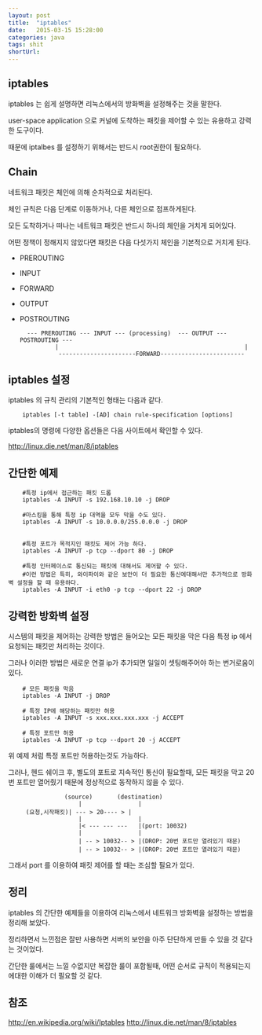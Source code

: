 ```yaml
---
layout: post
title:  "iptables"
date:   2015-03-15 15:28:00
categories: java
tags: shit
shortUrl: 
---
```


iptables
---------------- 

iptables 는 쉽게 설명하면 리눅스에서의 방화벽을 설정해주는 것을 말한다.

user-space application 으로 커널에 도착하는 패킷을 제어할 수 있는 유용하고 강력한 도구이다.

때문에 iptalbes 를 설정하기 위해서는 반드시 root권한이 필요하다.



Chain
---------------- 

네트워크 패킷은 체인에 의해 순차적으로 처리된다.

체인 규칙은 다음 단계로 이동하거나, 다른 체인으로 점프하게된다.

모든 도착하거나 떠나는 네트워크 패킷은 반드시 하나의 체인을 거치게 되어있다.

어떤 정책이 정해지지 않았다면 패킷은 다음 다섯가지 체인을 기본적으로 거치게 된다.


* PREROUTING
* INPUT
* FORWARD
* OUTPUT
* POSTROUTING 


		--- PREROUTING --- INPUT --- (processing)  --- OUTPUT --- POSTROUTING ---
		        |                                                     |
		         ----------------------FORWARD------------------------



iptables 설정
---------------- 

iptables 의 규칙 관리의 기본적인 형태는 다음과 같다.



		iptables [-t table] -[AD] chain rule-specification [options]
		

iptables의 명령에 다양한 옵션들은 다음 사이트에서 확인할 수 있다.

<http://linux.die.net/man/8/iptables>


간단한 예제
---------------- 

		#특정 ip에서 접근하는 패킷 드롭
		iptables -A INPUT -s 192.168.10.10 -j DROP 
		
		#마스킹을 통해 특정 ip 대역을 모두 막을 수도 있다.
		iptables -A INPUT -s 10.0.0.0/255.0.0.0 -j DROP 

		
		#특정 포트가 목적지인 패킷도 제어 가능 하다.
		iptables -A INPUT -p tcp --dport 80 -j DROP

		#특정 인터페이스로 통신되는 패킷에 대해서도 제어할 수 있다.
		#이런 방법은 특히, 와이파이와 같은 보안이 더 필요한 통신에대해서만 추가적으로 방화벽 설정을 할 때 유용하다.
		iptables -A INPUT -i eth0 -p tcp --dport 22 -j DROP



강력한 방화벽 설정
---------------- 

시스템의 패킷을 제어하는 강력한 방법은 들어오는 모든 패킷을 막은 다음 특정 ip 에서 요청되는 패킷만 처리하는 것이다. 

그러나 이러한 방법은 새로운 연결 ip가 추가되면 일일이 셋팅해주어야 하는 번거로움이 있다.



		# 모든 패킷을 막음
		iptables -A INPUT -j DROP
		
		# 특정 IP에 해당하는 패킷만 허용
		iptables -A INPUT -s xxx.xxx.xxx.xxx -j ACCEPT

		# 특정 포트만 허용
		iptables -A INPUT -p tcp --dport 20 -j ACCEPT



위 예제 처럼 특정 포트만 허용하는것도 가능하다. 

그러나, 헨드 쉐이크 후, 별도의 포트로 지속적인 통신이 필요할때, 모든 패킷을 막고 20번 포트만 열어줬기 때문에 정상적으로 동작하지 않을 수 있다.


			        (source)       (destination)
				        |                |
		 (요청,시작패킷)| --- > 20---- > |
				        |                |
				        |< --- --- ---   |(port: 10032)
				        |                |
				        | -- > 10032-- > |(DROP: 20번 포트만 열려있기 때문)
				        | -- > 10032-- > |(DROP: 20번 포트만 열려있기 때문)




그래서 port 를 이용하여 패킷 제어를 할 때는 조심할 필요가 있다.



정리
---------------- 

iptables 의 간단한 예제들을 이용하여 리눅스에서 네트워크 방화벽을 설정하는 방법을 정리해 보았다.

정리하면서 느낀점은 잘만 사용하면 서버의 보안을 아주 단단하게 만들 수 있을 것 같다는 것이었다.

간단한 룰에서는 느낄 수없지만 복잡한 룰이 포함될때, 어떤 순서로 규칙이 적용되는지에대한 이해가 더 필요할 것 같다.



참조
---------------- 


http://en.wikipedia.org/wiki/Iptables
http://linux.die.net/man/8/iptables

